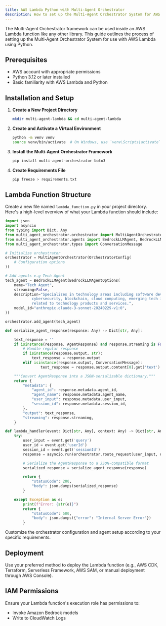 ```yaml
---
title: AWS Lambda Python with Multi-Agent Orchestrator
description: How to set up the Multi-Agent Orchestrator System for AWS Lambda using Python
---
```


The Multi-Agent Orchestrator framework can be used inside an AWS Lambda function like any other library. This guide outlines the process of setting up the Multi-Agent Orchestrator System for use with AWS Lambda using Python.

## Prerequisites

- AWS account with appropriate permissions
- Python 3.12 or later installed
- Basic familiarity with AWS Lambda and Python

## Installation and Setup

1. **Create a New Project Directory**

   ```bash
   mkdir multi-agent-lambda && cd multi-agent-lambda
   ```

2. **Create and Activate a Virtual Environment**

   ```bash
   python -m venv venv
   source venv/bin/activate  # On Windows, use `venv\Scripts\activate`
   ```

3. **Install the Multi-Agent Orchestrator Framework**

   ```bash
   pip install multi-agent-orchestrator boto3
   ```

4. **Create Requirements File**

   ```bash
   pip freeze > requirements.txt
   ```

## Lambda Function Structure

Create a new file named `lambda_function.py` in your project directory. Here's a high-level overview of what your Lambda function should include:

```python
import json
import asyncio
from typing import Dict, Any
from multi_agent_orchestrator.orchestrator import MultiAgentOrchestrator, OrchestratorConfig
from multi_agent_orchestrator.agents import BedrockLLMAgent, BedrockLLMAgentOptions, AgentResponse
from multi_agent_orchestrator.types import ConversationMessage

# Initialize orchestrator
orchestrator = MultiAgentOrchestrator(OrchestratorConfig(
    # Configuration options
))

# Add agents e.g Tech Agent
tech_agent = BedrockLLMAgent(BedrockLLMAgentOptions(
    name="Tech Agent",
    streaming=False,
    description="Specializes in technology areas including software development, hardware, AI, \
            cybersecurity, blockchain, cloud computing, emerging tech innovations, and pricing/costs \
            related to technology products and services.",
    model_id="anthropic.claude-3-sonnet-20240229-v1:0",
))

orchestrator.add_agent(tech_agent)

def serialize_agent_response(response: Any) -> Dict[str, Any]:

    text_response = ''
    if isinstance(response, AgentResponse) and response.streaming is False:
        # Handle regular response
        if isinstance(response.output, str):
            text_response = response.output
        elif isinstance(response.output, ConversationMessage):
                text_response = response.output.content[0].get('text')

    """Convert AgentResponse into a JSON-serializable dictionary."""
    return {
        "metadata": {
            "agent_id": response.metadata.agent_id,
            "agent_name": response.metadata.agent_name,
            "user_input": response.metadata.user_input,
            "session_id": response.metadata.session_id,
        },
        "output": text_response,
        "streaming": response.streaming,
    }

def lambda_handler(event: Dict[str, Any], context: Any) -> Dict[str, Any]:
    try:
        user_input = event.get('query')
        user_id = event.get('userId')
        session_id = event.get('sessionId')
        response = asyncio.run(orchestrator.route_request(user_input, user_id, session_id))

        # Serialize the AgentResponse to a JSON-compatible format
        serialized_response = serialize_agent_response(response)

        return {
            "statusCode": 200,
            "body": json.dumps(serialized_response)
        }

    except Exception as e:
        print(f"Error: {str(e)}")
        return {
            "statusCode": 500,
            "body": json.dumps({"error": "Internal Server Error"})
        }
```

Customize the orchestrator configuration and agent setup according to your specific requirements.

## Deployment

Use your preferred method to deploy the Lambda function (e.g., AWS CDK, Terraform, Serverless Framework, AWS SAM, or manual deployment through AWS Console).

## IAM Permissions

Ensure your Lambda function's execution role has permissions to:
- Invoke Amazon Bedrock models
- Write to CloudWatch Logs

